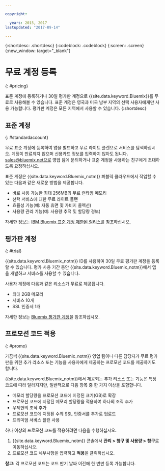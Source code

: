 ```yaml
---

copyright:

  years: 2015, 2017
lastupdated: "2017-09-14"

---
```


{:shortdesc: .shortdesc}
{:codeblock: .codeblock}
{:screen: .screen}
{:new_window: target="_blank"}

# 무료 계정 등록
{: #pricing}

표준 계정에 등록하거나 30일 평가판 계정으로 {{site.data.keyword.Bluemix}}를 무료로 사용해볼 수 있습니다. 표준 계정은 영국과 미국 남부 지역의 선택 사용자에게만 사용 가능합니다. 평가판 계정은 모든 지역에서 사용할 수 있습니다.
{:shortdesc}

## 표준 계정
{: #standardaccount}

무료 표준 계정에 등록하여 앱을 빌드하고 무료 라이트 플랜으로 서비스를 탐색하십시오. 계정이 만료되지 않으며
신용카드 정보를 입력하지 않아도 됩니다. sales@bluemix.net으로 영업 팀에 문의하거나 표준 계정을 사용하는 친구에게 초대하도록 요청하십시오. 

표준 계정은 {{site.data.keyword.Bluemix_notm}} 퍼블릭 클라우드에서 작업할 수 있는 다음과 같은 새로운 방법을 제공합니다. 
  * 바로 사용 가능한 최대 256MB의 무료 런타임 메모리
  * 선택 서비스에 대한 무료 라이트 플랜
  * 효율성 기능(예: 자동 휴면 및 가비지 콜렉션)
  * 사용량 관리 기능(예: 사용량 추적 및 할당량 경보)

자세한 정보는 [IBM Bluemix 표준 계정 제한된 릴리스](/docs/pricing/standard_account.html#betaintro)를 참조하십시오.

## 평가판 계정
{: #trial}

{{site.data.keyword.Bluemix_notm}} ID를 사용하여 30일 무료 평가판 계정을 등록할 수 있습니다. 평가 사용 기간 동안 {{site.data.keyword.Bluemix_notm}}에서 앱을 개발하고 서비스를 사용할 수 있습니다. 

사용자 계정에 다음과 같은 리소스가 무료로 제공됩니다. 
  * 최대 2GB 메모리
  * 서비스 10개
  * SSL 인증서 1개

자세한 정보는 [Bluemix 평가판 계정](/docs/pricing/index.html#bmtrial)을 참조하십시오.

## 프로모션 코드 적용
{: #promo}

가끔씩 {{site.data.keyword.Bluemix_notm}} 영업 팀이나 다른 담당자가 무료 평가판을 위한 추가 리소스 또는 기능을 사용자에게 제공하는 프로모션 코드를 제공하기도 합니다.  

{{site.data.keyword.Bluemix_notm}}에서 제공되는 추가 리소스 또는 기능은 특정 코드에 따라 달라지지만, 일반적으로 다음 항목 중 한 가지 이상을 포함합니다. 

  * 메모리 할당량을 프로모션 코드에 지정된 크기(GB)로 확장
  * 프로모션 코드에 지정된 메모리 할당량을 적용하여 하나의 조직 추가
  * 무제한의 조직 추가
  * 프로모션 코드에 지정된 수의 SSL 인증서를 추가로 업로드
  * 프리미엄 서비스 플랜 사용

하나 이상의 프로모션 코드를 적용하려면 다음을 수행하십시오.
1. {{site.data.keyword.Bluemix_notm}} 콘솔에서 **관리 > 청구 및 사용량 > 청구**로 이동하십시오. 
2. 프로모션 코드 세부사항을 입력하고 **적용**을 클릭하십시오. 

**참고**: 각 프로모션 코드는 코드 만기 날짜 이전에 한 번만 등록 가능합니다. 



